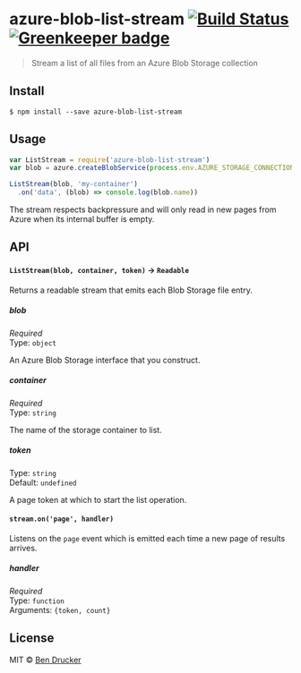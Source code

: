 # azure-blob-list-stream [![Build Status](https://travis-ci.org/bendrucker/azure-blob-list-stream.svg?branch=master)](https://travis-ci.org/bendrucker/azure-blob-list-stream) [![Greenkeeper badge](https://badges.greenkeeper.io/bendrucker/azure-blob-list-stream.svg)](https://greenkeeper.io/)

> Stream a list of all files from an Azure Blob Storage collection


## Install

```
$ npm install --save azure-blob-list-stream
```


## Usage

```js
var ListStream = require('azure-blob-list-stream')
var blob = azure.createBlobService(process.env.AZURE_STORAGE_CONNECTION_STRING)

ListStream(blob, 'my-container')
  .on('data', (blob) => console.log(blob.name))
```

The stream respects backpressure and will only read in new pages from Azure when its internal buffer is empty.

## API

#### `ListStream(blob, container, token)` -> `Readable`

Returns a readable stream that emits each Blob Storage file entry.

##### blob

*Required*  
Type: `object`

An Azure Blob Storage interface that you construct.

##### container

*Required*  
Type: `string`

The name of the storage container to list.

##### token

Type: `string`  
Default: `undefined`

A page token at which to start the list operation. 

#### `stream.on('page', handler)`

Listens on the `page` event which is emitted each time a new page of results arrives.

##### handler

*Required*  
Type: `function`  
Arguments: `{token, count}`

## License

MIT © [Ben Drucker](http://bendrucker.me)
